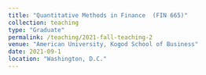 ```yaml
---
title: "Quantitative Methods in Finance  (FIN 665)"
collection: teaching
type: "Graduate"
permalink: /teaching/2021-fall-teaching-2
venue: "American University, Kogod School of Business"
date: 2021-09-1
location: "Washington, D.C."
---
```


